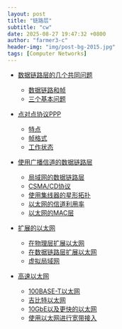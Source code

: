 ```yaml
---
layout: post
title: "链路层"
subtitle: "cw"
date: 2025-08-27 19:47:32 +0800
author: "farmer3-c"
header-img: "img/post-bg-2015.jpg"
tags: [Computer Networks]
---
```



* [数据链路层的几个共同问题]()  
    * [数据链路和帧]()  
    * [三个基本问题]()  

* [点对点协议PPP]()  
    * [特点]()  
    * [帧格式]()  
    * [工作状态]()  

* [使用广播信道的数据链路层]()  
    * [局域网的数据链路层]()  
    * [CSMA/CD协议]()  
    * [使用集线器的星形拓扑]()  
    * [以太网的信道利用率]()  
    * [以太网的MAC层]()  

* [扩展的以太网]()  
    * [在物理层扩展以太网]()  
    * [在数据链路层扩展以太网]()  
    * [虚拟局域网]()  

* [高速以太网]()  
    * [100BASE-T以太网]()  
    * [吉比特以太网]()  
    * [10GbE以及更快的以太网]()  
    * [使用以太网进行宽带接入]()  

    